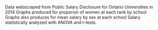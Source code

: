 Data webscraped from Public Salary Disclosure for Ontario Universities in 2014
Graphs produced for proporion of women at each rank by school
Graphs also produces for mean salary by sex at each school
Salary statistically analyzed with ANOVA and t-tests.
